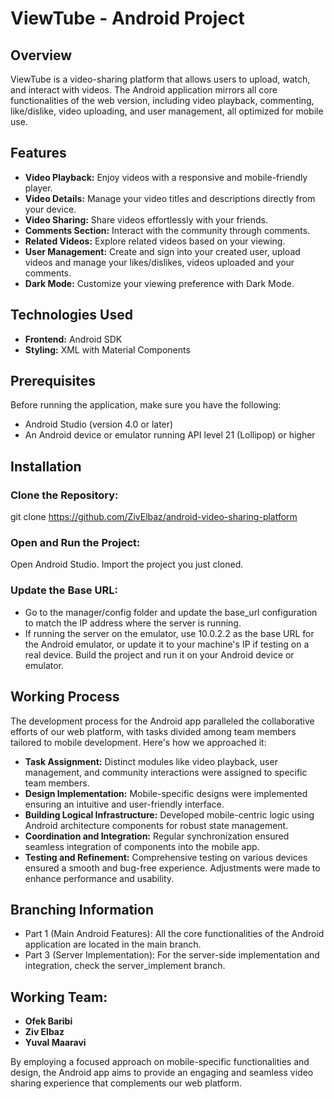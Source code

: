 # ViewTube - Android Project
## Overview
ViewTube is a video-sharing platform that allows users to upload, watch, and interact with videos. The Android application mirrors all core functionalities of the web version, including video playback, commenting, like/dislike, video uploading, and user management, all optimized for mobile use.

## Features
- **Video Playback:** Enjoy videos with a responsive and mobile-friendly player.
- **Video Details:** Manage your video titles and descriptions directly from your device.
- **Video Sharing:** Share videos effortlessly with your friends.
- **Comments Section:** Interact with the community through comments.
- **Related Videos:** Explore related videos based on your viewing.
- **User Management:** Create and sign into your created user, upload videos and manage your likes/dislikes, videos uploaded and your comments.
- **Dark Mode:** Customize your viewing preference with Dark Mode.

## Technologies Used
- **Frontend:** Android SDK
- **Styling:** XML with Material Components

## Prerequisites
Before running the application, make sure you have the following:
- Android Studio (version 4.0 or later)
- An Android device or emulator running API level 21 (Lollipop) or higher

## Installation
### Clone the Repository:
git clone https://github.com/ZivElbaz/android-video-sharing-platform
### Open and Run the Project:
Open Android Studio.
Import the project you just cloned.
### Update the Base URL:
- Go to the manager/config folder and update the base_url configuration to match the IP address where the server is running.
- If running the server on the emulator, use 10.0.2.2 as the base URL for the Android emulator, or update it to your machine's IP if testing on a real device.
Build the project and run it on your Android device or emulator.

## Working Process
The development process for the Android app paralleled the collaborative efforts of our web platform, with tasks divided among team members tailored to mobile development. Here's how we approached it:
- **Task Assignment:** Distinct modules like video playback, user management, and community interactions were assigned to specific team members.
- **Design Implementation:** Mobile-specific designs were implemented ensuring an intuitive and user-friendly interface.
- **Building Logical Infrastructure:** Developed mobile-centric logic using Android architecture components for robust state management.
- **Coordination and Integration:** Regular synchronization ensured seamless integration of components into the mobile app.
- **Testing and Refinement:** Comprehensive testing on various devices ensured a smooth and bug-free experience. Adjustments were made to enhance performance and usability.

## Branching Information
- Part 1 (Main Android Features): All the core functionalities of the Android application are located in the main branch.
- Part 3 (Server Implementation): For the server-side implementation and integration, check the server_implement branch.

## Working Team:
- **Ofek Baribi**
- **Ziv Elbaz**
- **Yuval Maaravi**

By employing a focused approach on mobile-specific functionalities and design, the Android app aims to provide an engaging and seamless video sharing experience that complements our web platform.
